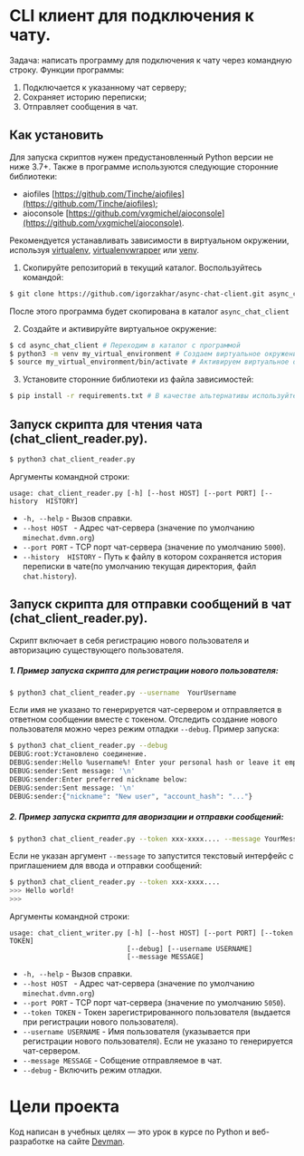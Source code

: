 # CLI клиент для подключения к чату.

Задача: написать программу для подключения к чату через командную строку.
Функции программы:
1. Подключается к указанному чат серверу;
2. Сохраняет историю переписки;
3. Отправляет сообщения в чат.

## Как установить

Для запуска скриптов нужен предустановленный Python версии не ниже 3.7+.
Также в программе используются следующие сторонние библиотеки:
- aiofiles [https://github.com/Tinche/aiofiles](https://github.com/Tinche/aiofiles);
- aioconsole [https://github.com/vxgmichel/aioconsole](https://github.com/vxgmichel/aioconsole).

Рекомендуется устанавливать зависимости в виртуальном окружении, используя [virtualenv](https://github.com/pypa/virtualenv), [virtualenvwrapper](https://pypi.python.org/pypi/virtualenvwrapper) или [venv](https://docs.python.org/3/library/venv.html).

1. Скопируйте репозиторий в текущий каталог. Воспользуйтесь командой:
```bash
$ git clone https://github.com/igorzakhar/async-chat-client.git async_chat_client
```
После этого программа будет скопирована в каталог ```async_chat_client```

2. Создайте и активируйте виртуальное окружение:
```bash
$ cd async_chat_client # Переходим в каталог с программой
$ python3 -m venv my_virtual_environment # Создаем виртуальное окружение
$ source my_virtual_environment/bin/activate # Активируем виртуальное окружение
```

3. Установите сторонние библиотеки  из файла зависимостей:
```bash
$ pip install -r requirements.txt # В качестве альтернативы используйте pip3
```

## Запуск скрипта для чтения чата (chat_client_reader.py).
```bash
$ python3 chat_client_reader.py
```
Аргументы командной строки:
```
usage: chat_client_reader.py [-h] [--host HOST] [--port PORT] [--history  HISTORY]
```
- ```-h, --help``` - Вызов справки.
- ```--host HOST ``` -  Адрес чат-сервера (значение по умолчанию ```minechat.dvmn.org```)
- ```--port PORT``` - TCP порт чат-сервера (значение по умолчанию ```5000```).
- ```--history  HISTORY``` -  Путь к файлу в котором сохраняется история переписки в чате(по умолчанию текущая директория, файл ```chat.history```).

## Запуск скрипта для отправки сообщений в чат (chat_client_reader.py).
Скрипт включает в себя регистрацию нового пользователя и авторизацию существующего пользователя.
##### 1. Пример запуска скрипта для регистрации нового пользователя:  
```bash
$ python3 chat_client_reader.py --username  YourUsername
```
Если имя не указано то генерируется чат-сервером и отправляется в ответном сообщении вместе с токеном. Отследить создание нового пользователя можно через режим отладки ```--debug```. Пример запуска:
```bash
$ python3 chat_client_reader.py --debug
DEBUG:root:Установлено соединение.
DEBUG:sender:Hello %username%! Enter your personal hash or leave it empty to create new account.
DEBUG:sender:Sent message: '\n'
DEBUG:sender:Enter preferred nickname below:
DEBUG:sender:Sent message: '\n'
DEBUG:sender:{"nickname": "New user", "account_hash": "..."}
```
##### 2. Пример запуска скрипта для аворизации и отправки сообщений:
```bash
$ python3 chat_client_reader.py --token xxx-xxxx.... --message YourMessage
```
Если не указан аргумент ```--message``` то запустится текстовый интерфейс c приглашением для ввода и отправки сообщений:
```bash
$ python3 chat_client_reader.py --token xxx-xxxx.... 
>>> Hello world!
>>> 
```

Аргументы командной строки:
```
usage: chat_client_writer.py [-h] [--host HOST] [--port PORT] [--token TOKEN]
                             [--debug] [--username USERNAME]
                             [--message MESSAGE]

```
- ```-h, --help``` - Вызов справки.
- ```--host HOST ``` -  Адрес чат-сервера (значение по умолчанию ```minechat.dvmn.org```)
- ```--port PORT``` - TCP порт чат-сервера (значение по умолчанию ```5050```).
- ```--token TOKEN``` - Токен зарегистрированного пользователя (выдается при регистрации нового пользователя).
- ```--username USERNAME``` - Имя пользователя (указывается при регистрации нового пользователя). Если не указано то генерируется чат-сервером.
- ```--message MESSAGE``` - Собщение отправляемое в чат.
- ```--debug``` - Включить режим отладки.

# Цели проекта

Код написан в учебных целях — это урок в курсе по Python и веб-разработке на сайте [Devman](https://dvmn.org).